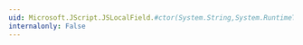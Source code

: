 ```yaml
---
uid: Microsoft.JScript.JSLocalField.#ctor(System.String,System.RuntimeTypeHandle,System.Int32)
internalonly: False
---
```

